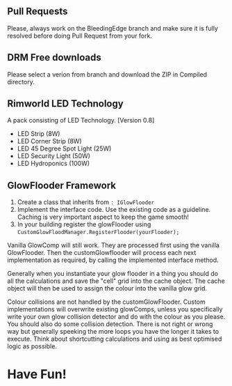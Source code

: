 ## Pull Requests
Please, always work on the BleedingEdge branch and make sure it is fully resolved before doing Pull Request from your fork.

## DRM Free downloads ##
Please select a verion from branch and download the ZIP in Compiled directory.

## Rimworld LED Technology

A pack consisting of LED Technology.  [Version 0.8]
     
- LED Strip (8W) 
- LED Corner Strip (8W)
- LED 45 Degree Spot Light (25W)
- LED Security Light (50W) 
- LED Hydroponics (100W) 
 
## GlowFlooder Framework

1. Create a class that inherits from `: IGlowFlooder` 
2. Implement the interface code. Use the existing code as a guideline. Caching is very important aspect to keep the game smooth!
3. In your building register the glowFlooder using `CustomGlowFloodManager.RegisterFlooder(yourFlooder);`

Vanilla GlowComp will still work. They are processed first using the vanilla GlowFlooder. Then the customGlowflooder will process each next implementation as required, by calling the implemented interface method. 

Generally when you instantiate your glow flooder in a thing you should do all the calculations and save the "cell" grid into the cache object. The cache object will then be used to assign the colour into the vanilla glow grid.

Colour collisions are not handled by the customGlowFlooder. Custom implementations will overwrite existing glowComps, unless you specifically write your own glow collision detector and do with the colour as you please. You should also do some collision detection. There is not right or wrong way but generally speeking the more loops you have the longer it takes to execute. Think about shortcutting calculations and using as best optimised logic as possible.

# Have Fun!
